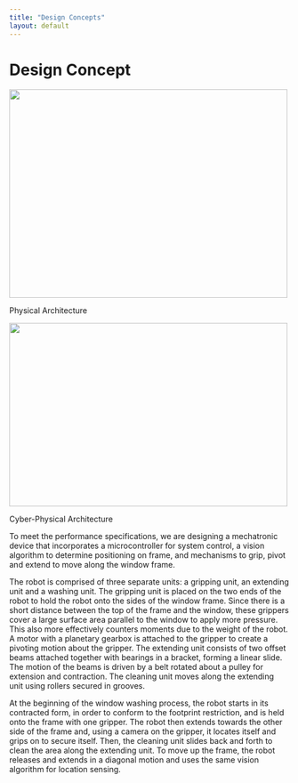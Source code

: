 ```yaml
---
title: "Design Concepts"
layout: default
---
```


# Design Concept #

<img width="500px" height="375px" src="{{site.baseurl}}/images/design_physical_architecture.jpg">

Physical Architecture


<img width="500px" height="330px" src="{{site.baseurl}}/images/design_cyberphysical_architecture.png">

Cyber-Physical Architecture

To meet the performance specifications, we are designing a mechatronic device that incorporates a microcontroller for system control, a vision algorithm to determine positioning on frame, and mechanisms to grip, pivot and extend to move along the window frame.

The robot is comprised of three separate units: a gripping unit, an extending unit and a washing unit. The gripping unit is placed on the two ends of the robot to hold the robot onto the sides of the window frame. Since there is a short distance between the top of the frame and the window, these grippers cover a large surface area parallel to the window to apply more pressure. This also more effectively counters moments due to the weight of the robot. A motor with a planetary gearbox is attached to the gripper to create a pivoting motion about the gripper. The extending unit consists of two offset beams attached together with bearings in a bracket, forming a linear slide. The motion of the beams is driven by a belt rotated about a pulley for extension and contraction. The cleaning unit moves along the extending unit using rollers secured in grooves. 

At the beginning of the window washing process, the robot starts in its contracted form, in order to conform to the footprint restriction, and is held onto the frame with one gripper. The robot then extends towards the other side of the frame and, using a camera on the gripper, it locates itself and grips on to secure itself. Then, the cleaning unit slides back and forth to clean the area along the extending unit. To move up the frame, the robot releases and extends in a diagonal motion and uses the same vision algorithm for location sensing. 


